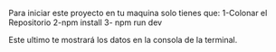 Para iniciar este proyecto en tu maquina solo tienes que:
1-Colonar el Repositorio
2-npm install
3- npm run dev

Este ultimo te mostrará los datos en la consola de la terminal.

